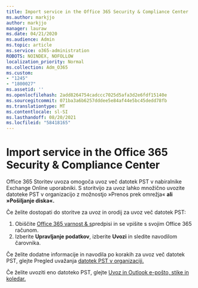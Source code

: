 ```yaml
---
title: Import service in the Office 365 Security & Compliance Center
ms.author: markjjo
author: markjjo
manager: lauraw
ms.date: 04/21/2020
ms.audience: Admin
ms.topic: article
ms.service: o365-administration
ROBOTS: NOINDEX, NOFOLLOW
localization_priority: Normal
ms.collection: Adm_O365
ms.custom:
- "1245"
- "1800027"
ms.assetid: ''
ms.openlocfilehash: 2add8264754cadccc7025d5afa3d2e6fdf15140e
ms.sourcegitcommit: 071ba3a6b6257dddee5e84af44e5bc45dedd78fb
ms.translationtype: MT
ms.contentlocale: sl-SI
ms.lasthandoff: 08/20/2021
ms.locfileid: "58418165"
---
```

# <a name="import-service-in-the-office-365-security--compliance-center"></a>Import service in the Office 365 Security & Compliance Center

Office 365 Storitev uvoza omogoča uvoz več datotek PST v nabiralnike Exchange Online uporabniki. S storitvijo za uvoz lahko množično uvozite datoteke PST v organizacijo z možnostjo »Prenos prek omrežja« **ali** **»Pošiljanje diska«.**

Če želite dostopati do storitve za uvoz in orodij za uvoz več datotek PST:

1. Obiščite [Office 365 varnost & s](https://protection.office.com)predpisi in se vpišite s svojim Office 365 računom.
1. Izberite **Upravljanje podatkov**, izberite **Uvozi** in sledite navodilom čarovnika. 

Če želite dodatne informacije in navodila po korakih za uvoz več datotek PST, glejte Pregled uvažanja [datotek PST v organizaciji.](https://docs.microsoft.com/office365/securitycompliance/importing-pst-files-to-office-365)

Če želite uvoziti eno datoteko PST, glejte [Uvoz in Outlook e-pošto, stike in koledar.](https://support.office.com/article/92577192-3881-4502-b79d-c3bbada6c8ef#ID0EAACAAA=Mac)

